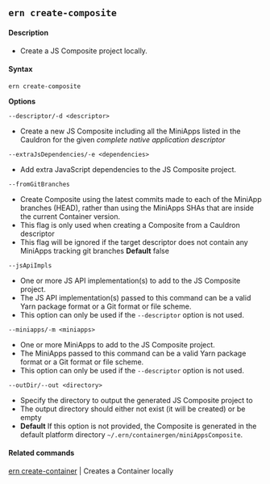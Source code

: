 ## `ern create-composite`

#### Description

* Create a JS Composite project locally.

#### Syntax

`ern create-composite`  

**Options**  

`--descriptor/-d <descriptor>`

* Create a new JS Composite including all the MiniApps listed in the Cauldron for the given *complete native application descriptor*  

`--extraJsDependencies/-e <dependencies>`

* Add extra JavaScript dependencies to the JS Composite project. 

`--fromGitBranches`

* Create Composite using the latest commits made to each of the MiniApp branches (HEAD), rather than using the MiniApps SHAs that are inside the current Container version.  
* This flag is only used when creating a Composite from a Cauldron descriptor  
* This flag will be ignored if the target descriptor does not contain any MiniApps tracking git branches
**Default** false

`--jsApiImpls`

* One or more JS API implementation(s) to add to the JS Composite project.
* The  JS API implementation(s) passed to this command can be a valid Yarn package format or a Git format or file scheme.  
* This option can only be used if the `--descriptor` option is not used.

`--miniapps/-m <miniapps>`

* One or more MiniApps to add to the JS Composite project.
* The MiniApps passed to this command can be a valid Yarn package format or a Git format or file scheme.  
* This option can only be used if the `--descriptor` option is not used.

`--outDir/--out <directory>`

* Specify the directory to output the generated JS Composite project to
* The output directory should either not exist (it will be created) or be empty
* **Default**  If this option is not provided, the Composite is generated in the default platform directory `~/.ern/containergen/miniAppsComposite`.

#### Related commands

[ern create-container] | Creates a Container locally

[ern create-container]: ./create-container.md